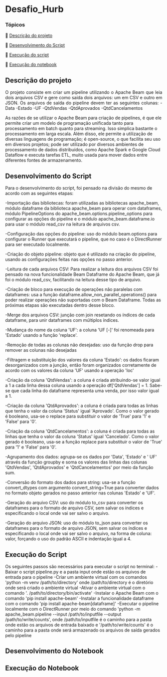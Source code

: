 # Desafio_Hurb

### Tópicos 

:small_blue_diamond: [Descrição do projeto](#descrição-do-projeto)

:small_blue_diamond: [Desenvolvimento do Script](#desenvolvimento-do-script)

:small_blue_diamond: [Execução do script](#execucao-do-script)

:small_blue_diamond: [Execução do notebook](#execucao-do-notebook)


## Descrição do projeto 

<p align="justify">
  O projeto consiste em criar um pipeline utilizando o Apache Beam que leia dois arquivos CSV e gere como saída dois arquivos: um em CSV e outro em JSON.
  Os arquivos de saída do pipeline devem ter as seguintes colunas:
  -Data
  -Estado
  -UF
  -QtdVendas
  -QtdAprovados
  -QtdCancelamentos
  
  As razões de se utilizar o Apache Beam para criação de pipelines, é que ele permite criar um modelo de programação unificada tanto para processamento em batch quanto
  para streaming. Isso simplica bastante o processamento em larga escala. Além disso, ele permite a utilização de diversas linguagens de programação; é open-source, o
  que facilita seu uso em diversos projetos; pode ser utilizado por diversos ambientes de processamento de dados distribuídos, como Apache Spark e Google Cloud Dataflow
  e executa tarefas ETL, muito usada para mover dados entre diferentes fontes de armazenamento.
</p>

## Desenvolvimento do Script
Para o desenvolvimento do script, foi pensado na divisão do mesmo de acordo com as seguintes etapas:

-Importação das bibliotecas: foram utilizadas as bibliotecas apache_beam, módulo dataframe da biblioteca apache_beam para operar com dataframes, módulo PipelineOptions do apache_beam.options.pipeline_options para configurar as opções do pipeline e o módulo apache_beam.dataframe.io para usar o módulo read_csv na leitura de arquivos csv.

-Configuração das opções do pipeline: uso do módulo beam.options para configurar o Runner que executará o pipeline, que no caso é o DirectRunner para ser executado localmente.

-Criação do objeto pipeline: objeto que é utilizado na criação do pipeline, usando as configurações feitas nas opções no passo anterior.

-Leitura de cada arquivos CSV: Para realizar a leitura dos arquivos CSV foi pensado na nova funcionalidade Beam Dataframe do Apache Beam, que já foi o módulo read_csv, facilitando na leitura desse tipo de arquivo.

-Criação de bloco para execução de operações não paralelas com dataframes: usa a função dataframe.allow_non_parallel_operations() para poder realizar operações não suportadas com o Beam Dataframe. Todas as próximas etapas são executadas dentro desse bloco.

-Merge dos arquivos CSV: junção com join resetando os índices de cada dataframe, para unir dataframes com múltiplos índices.

-Mudança do nome da coluna 'UF': a coluna 'UF [-]' foi renomeada para 'Estado' usando a função 'replace'.

-Remoção de todas as colunas não desejadas: uso da função drop para remover as colunas não desejadas 

-Filtragem e substituição dos valores da coluna 'Estado': os dados ficaram desorganizados com a junção, então foram organizados corretamente de acordo com os valores da coluna 'UF' usando a operação 'loc'

-Criação da coluna 'QtdVendas': a coluna é criada atribuindo-se valor igual a 1 a cada linha dessa coluna usando a operação df['QtdVendas'] = 1. Sabe-se que cada linha 
do dataframe representa uma venda, por isso valor igual a 1.

-Criação da coluna 'QtdAprovados': a coluna é criada para todas as linhas que tenha o valor da coluna 'Status' igual 'Aprovado'. Como o valor gerado é booleano, usa-se o replace para substituir o valor de 'True' para '1' e 'False' para '0'.

-Criação da coluna 'QtdCancelamentos': a coluna é criada para todas as linhas que tenha o valor da coluna 'Status' igual 'Cancelado'. Como o valor gerado é booleano, usa-se a função replace para substituir o valor de 'True' para '1' e 'False' para '0'.

-Agrupamento dos dados: agrupa-se os dados por 'Data', 'Estado' e ' UF' através da função groupby e soma os valores das linhas das colunas 'QtdVendas', 'QtdAprovados' e 'QtdCancelamentos' por meio da função sum.

-Conversão do formato dos dados para string: usa-se a função convert_dtypes com argumento convert_string=True para converter dados no formato objeto gerados no passo anterior nas colunas 'Estado' e 'UF'.

-Geração do arquivo CSV: uso do módulo to_csv para converter os dataframes para o formato de arquivo CSV, sem salvar os índices e especificando o local onde vai ser salvo o arquivo.

-Geração do arquivo JSON: uso do módulo to_json para converter os dataframes para o formato de arquivo JSON, sem salvar os índices e especificando o local onde vai ser salvo o arquivo, na forma de coluna: valor, forçando o uso do padrão ASCII e indentação igual a 4.

## Execução do Script
Os seguintes passos são necessários para executar o script no terminal:
-Baixar o script pipeline.py e a pasta input onde estão os arquivos de entrada para o pipeline
-Criar um ambiente virtual com os comandos 'python -m venv /path/to/directory' onde /path/to/directory é o diretório onde será criado o ambiente virtual
-Ativar o ambiente virtual com o comando '. /path/to/directory/bin/activate'
-Instalar o Apache Beam com o comando 'pip install apache-beam'
-Instalar a funcionalidade dataframe com o comando 'pip install apache-beam[dataframe]'
-Executar o pipeline localmente com o DirectRunner por meio do comando 'python -m apache_beam.pipeline --input /path/to/inputfile --output /path/to/write/counts', onde
/path/to/inputfile é o caminho para a pasta onde estão os arquivos de entrada baixado e '/path/to/write/counts' é o caminho para a pasta onde será armazenado os arquivos de saída gerados pelo pipeline


## Desenvolvimento do Notebook


## Execução do Notebook
